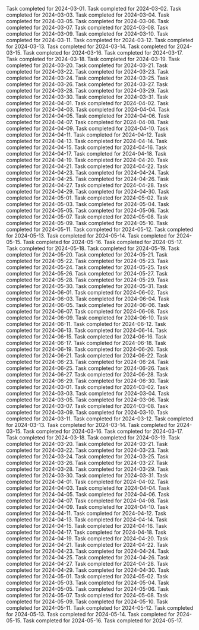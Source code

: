 Task completed for 2024-03-01.
Task completed for 2024-03-02.
Task completed for 2024-03-03.
Task completed for 2024-03-04.
Task completed for 2024-03-05.
Task completed for 2024-03-06.
Task completed for 2024-03-07.
Task completed for 2024-03-08.
Task completed for 2024-03-09.
Task completed for 2024-03-10.
Task completed for 2024-03-11.
Task completed for 2024-03-12.
Task completed for 2024-03-13.
Task completed for 2024-03-14.
Task completed for 2024-03-15.
Task completed for 2024-03-16.
Task completed for 2024-03-17.
Task completed for 2024-03-18.
Task completed for 2024-03-19.
Task completed for 2024-03-20.
Task completed for 2024-03-21.
Task completed for 2024-03-22.
Task completed for 2024-03-23.
Task completed for 2024-03-24.
Task completed for 2024-03-25.
Task completed for 2024-03-26.
Task completed for 2024-03-27.
Task completed for 2024-03-28.
Task completed for 2024-03-29.
Task completed for 2024-03-30.
Task completed for 2024-03-31.
Task completed for 2024-04-01.
Task completed for 2024-04-02.
Task completed for 2024-04-03.
Task completed for 2024-04-04.
Task completed for 2024-04-05.
Task completed for 2024-04-06.
Task completed for 2024-04-07.
Task completed for 2024-04-08.
Task completed for 2024-04-09.
Task completed for 2024-04-10.
Task completed for 2024-04-11.
Task completed for 2024-04-12.
Task completed for 2024-04-13.
Task completed for 2024-04-14.
Task completed for 2024-04-15.
Task completed for 2024-04-16.
Task completed for 2024-04-17.
Task completed for 2024-04-18.
Task completed for 2024-04-19.
Task completed for 2024-04-20.
Task completed for 2024-04-21.
Task completed for 2024-04-22.
Task completed for 2024-04-23.
Task completed for 2024-04-24.
Task completed for 2024-04-25.
Task completed for 2024-04-26.
Task completed for 2024-04-27.
Task completed for 2024-04-28.
Task completed for 2024-04-29.
Task completed for 2024-04-30.
Task completed for 2024-05-01.
Task completed for 2024-05-02.
Task completed for 2024-05-03.
Task completed for 2024-05-04.
Task completed for 2024-05-05.
Task completed for 2024-05-06.
Task completed for 2024-05-07.
Task completed for 2024-05-08.
Task completed for 2024-05-09.
Task completed for 2024-05-10.
Task completed for 2024-05-11.
Task completed for 2024-05-12.
Task completed for 2024-05-13.
Task completed for 2024-05-14.
Task completed for 2024-05-15.
Task completed for 2024-05-16.
Task completed for 2024-05-17.
Task completed for 2024-05-18.
Task completed for 2024-05-19.
Task completed for 2024-05-20.
Task completed for 2024-05-21.
Task completed for 2024-05-22.
Task completed for 2024-05-23.
Task completed for 2024-05-24.
Task completed for 2024-05-25.
Task completed for 2024-05-26.
Task completed for 2024-05-27.
Task completed for 2024-05-28.
Task completed for 2024-05-29.
Task completed for 2024-05-30.
Task completed for 2024-05-31.
Task completed for 2024-06-01.
Task completed for 2024-06-02.
Task completed for 2024-06-03.
Task completed for 2024-06-04.
Task completed for 2024-06-05.
Task completed for 2024-06-06.
Task completed for 2024-06-07.
Task completed for 2024-06-08.
Task completed for 2024-06-09.
Task completed for 2024-06-10.
Task completed for 2024-06-11.
Task completed for 2024-06-12.
Task completed for 2024-06-13.
Task completed for 2024-06-14.
Task completed for 2024-06-15.
Task completed for 2024-06-16.
Task completed for 2024-06-17.
Task completed for 2024-06-18.
Task completed for 2024-06-19.
Task completed for 2024-06-20.
Task completed for 2024-06-21.
Task completed for 2024-06-22.
Task completed for 2024-06-23.
Task completed for 2024-06-24.
Task completed for 2024-06-25.
Task completed for 2024-06-26.
Task completed for 2024-06-27.
Task completed for 2024-06-28.
Task completed for 2024-06-29.
Task completed for 2024-06-30.
Task completed for 2024-03-01.
Task completed for 2024-03-02.
Task completed for 2024-03-03.
Task completed for 2024-03-04.
Task completed for 2024-03-05.
Task completed for 2024-03-06.
Task completed for 2024-03-07.
Task completed for 2024-03-08.
Task completed for 2024-03-09.
Task completed for 2024-03-10.
Task completed for 2024-03-11.
Task completed for 2024-03-12.
Task completed for 2024-03-13.
Task completed for 2024-03-14.
Task completed for 2024-03-15.
Task completed for 2024-03-16.
Task completed for 2024-03-17.
Task completed for 2024-03-18.
Task completed for 2024-03-19.
Task completed for 2024-03-20.
Task completed for 2024-03-21.
Task completed for 2024-03-22.
Task completed for 2024-03-23.
Task completed for 2024-03-24.
Task completed for 2024-03-25.
Task completed for 2024-03-26.
Task completed for 2024-03-27.
Task completed for 2024-03-28.
Task completed for 2024-03-29.
Task completed for 2024-03-30.
Task completed for 2024-03-31.
Task completed for 2024-04-01.
Task completed for 2024-04-02.
Task completed for 2024-04-03.
Task completed for 2024-04-04.
Task completed for 2024-04-05.
Task completed for 2024-04-06.
Task completed for 2024-04-07.
Task completed for 2024-04-08.
Task completed for 2024-04-09.
Task completed for 2024-04-10.
Task completed for 2024-04-11.
Task completed for 2024-04-12.
Task completed for 2024-04-13.
Task completed for 2024-04-14.
Task completed for 2024-04-15.
Task completed for 2024-04-16.
Task completed for 2024-04-17.
Task completed for 2024-04-18.
Task completed for 2024-04-19.
Task completed for 2024-04-20.
Task completed for 2024-04-21.
Task completed for 2024-04-22.
Task completed for 2024-04-23.
Task completed for 2024-04-24.
Task completed for 2024-04-25.
Task completed for 2024-04-26.
Task completed for 2024-04-27.
Task completed for 2024-04-28.
Task completed for 2024-04-29.
Task completed for 2024-04-30.
Task completed for 2024-05-01.
Task completed for 2024-05-02.
Task completed for 2024-05-03.
Task completed for 2024-05-04.
Task completed for 2024-05-05.
Task completed for 2024-05-06.
Task completed for 2024-05-07.
Task completed for 2024-05-08.
Task completed for 2024-05-09.
Task completed for 2024-05-10.
Task completed for 2024-05-11.
Task completed for 2024-05-12.
Task completed for 2024-05-13.
Task completed for 2024-05-14.
Task completed for 2024-05-15.
Task completed for 2024-05-16.
Task completed for 2024-05-17.

